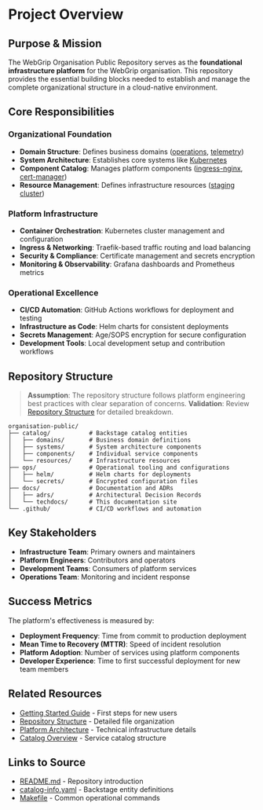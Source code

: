 # Project Overview

## Purpose & Mission

The WebGrip Organisation Public Repository serves as the **foundational infrastructure platform** for the WebGrip organisation. This repository provides the essential building blocks needed to establish and manage the complete organizational structure in a cloud-native environment.

## Core Responsibilities

### Organizational Foundation
- **Domain Structure**: Defines business domains ([operations](../catalog/domains.md#operations-domain), [telemetry](../catalog/domains.md#telemetry-domain))
- **System Architecture**: Establishes core systems like [Kubernetes](../catalog/systems.md#kubernetes-system)
- **Component Catalog**: Manages platform components ([ingress-nginx](../catalog/components.md#ingress-nginx), [cert-manager](../catalog/components.md#cert-manager))
- **Resource Management**: Defines infrastructure resources ([staging cluster](../catalog/resources.md#staging-cluster))

### Platform Infrastructure
- **Container Orchestration**: Kubernetes cluster management and configuration
- **Ingress & Networking**: Traefik-based traffic routing and load balancing
- **Security & Compliance**: Certificate management and secrets encryption
- **Monitoring & Observability**: Grafana dashboards and Prometheus metrics

### Operational Excellence  
- **CI/CD Automation**: GitHub Actions workflows for deployment and testing
- **Infrastructure as Code**: Helm charts for consistent deployments
- **Secrets Management**: Age/SOPS encryption for secure configuration
- **Development Tools**: Local development setup and contribution workflows

## Repository Structure

> **Assumption**: The repository structure follows platform engineering best practices with clear separation of concerns.
> **Validation**: Review [Repository Structure](repository_structure.md) for detailed breakdown.

```
organisation-public/
├── catalog/           # Backstage catalog entities
│   ├── domains/       # Business domain definitions
│   ├── systems/       # System architecture components  
│   ├── components/    # Individual service components
│   └── resources/     # Infrastructure resources
├── ops/               # Operational tooling and configurations
│   ├── helm/          # Helm charts for deployments
│   └── secrets/       # Encrypted configuration files
├── docs/              # Documentation and ADRs
│   ├── adrs/          # Architectural Decision Records
│   └── techdocs/      # This documentation site
└── .github/           # CI/CD workflows and automation
```

## Key Stakeholders

- **Infrastructure Team**: Primary owners and maintainers
- **Platform Engineers**: Contributors and operators  
- **Development Teams**: Consumers of platform services
- **Operations Team**: Monitoring and incident response

## Success Metrics

The platform's effectiveness is measured by:

- **Deployment Frequency**: Time from commit to production deployment
- **Mean Time to Recovery (MTTR)**: Speed of incident resolution
- **Platform Adoption**: Number of services using platform components  
- **Developer Experience**: Time to first successful deployment for new team members

## Related Resources

- [Getting Started Guide](getting_started.md) - First steps for new users
- [Repository Structure](repository_structure.md) - Detailed file organization
- [Platform Architecture](../platform/infrastructure_overview.md) - Technical infrastructure details
- [Catalog Overview](../catalog/domains.md) - Service catalog structure

## Links to Source

- [README.md](../../README.md) - Repository introduction
- [catalog-info.yaml](../../catalog-info.yaml) - Backstage entity definitions
- [Makefile](../../Makefile) - Common operational commands